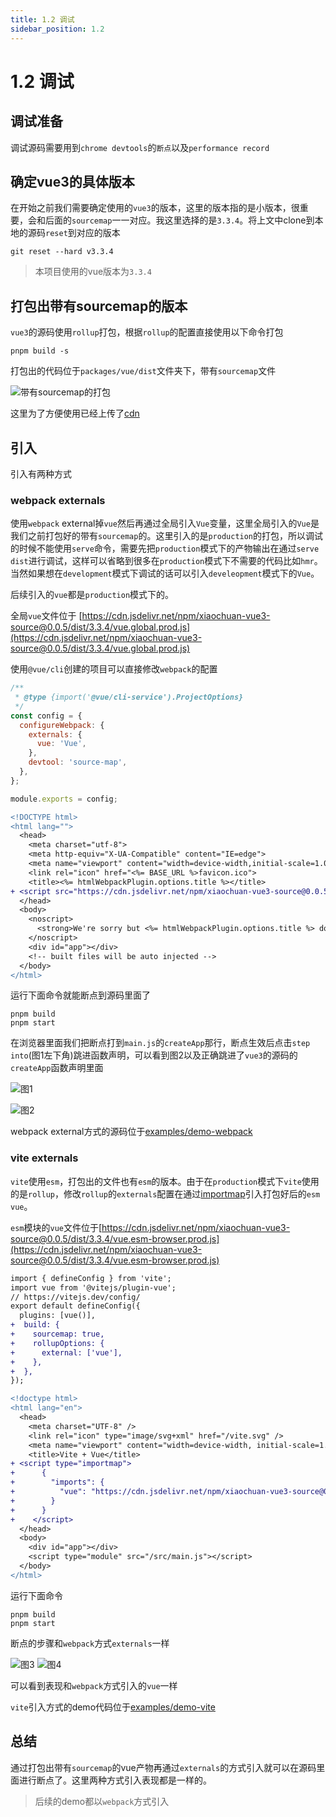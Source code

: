 ```yaml
---
title: 1.2 调试
sidebar_position: 1.2
---
```


# 1.2 调试

## 调试准备

调试源码需要用到`chrome devtools`的`断点`以及`performance record`

## 确定vue3的具体版本

在开始之前我们需要确定使用的`vue3`的版本，这里的版本指的是小版本，很重要，会和后面的`sourcemap`一一对应。我这里选择的是`3.3.4`。将上文中clone到本地的源码`reset`到对应的版本

```shell
git reset --hard v3.3.4
```

> 本项目使用的vue版本为`3.3.4`

## 打包出带有sourcemap的版本

`vue3`的源码使用`rollup`打包，根据`rollup`的配置直接使用以下命令打包

```shell
pnpm build -s
```

打包出的代码位于`packages/vue/dist`文件夹下，带有`sourcemap`文件

![带有sourcemap的打包](../chapters/chapter1/imgs/build.png)

这里为了方便使用已经上传了[cdn](https://www.jsdelivr.com/package/npm/xiaochuan-vue3-source?tab=files&path=dist%2F3.3.4)

## 引入

引入有两种方式

### webpack externals

使用`webpack` external掉`vue`然后再通过全局引入`Vue`变量，这里全局引入的`Vue`是我们之前打包好的带有`sourcemap`的。这里引入的是`production`的打包，所以调试的时候不能使用`serve`命令，需要先把`production`模式下的产物输出在通过`serve dist`进行调试，这样可以省略到很多在`production`模式下不需要的代码比如`hmr`。当然如果想在`development`模式下调试的话可以引入`develeopment`模式下的`Vue`。

后续引入的`vue`都是`production`模式下的。

全局`vue`文件位于 [https://cdn.jsdelivr.net/npm/xiaochuan-vue3-source@0.0.5/dist/3.3.4/vue.global.prod.js](https://cdn.jsdelivr.net/npm/xiaochuan-vue3-source@0.0.5/dist/3.3.4/vue.global.prod.js)

使用`@vue/cli`创建的项目可以直接修改`webpack`的配置

```js
/**
 * @type {import('@vue/cli-service').ProjectOptions}
 */
const config = {
  configureWebpack: {
    externals: {
      vue: 'Vue',
    },
    devtool: 'source-map',
  },
};

module.exports = config;
```

```diff
<!DOCTYPE html>
<html lang="">
  <head>
    <meta charset="utf-8">
    <meta http-equiv="X-UA-Compatible" content="IE=edge">
    <meta name="viewport" content="width=device-width,initial-scale=1.0">
    <link rel="icon" href="<%= BASE_URL %>favicon.ico">
    <title><%= htmlWebpackPlugin.options.title %></title>
+ <script src="https://cdn.jsdelivr.net/npm/xiaochuan-vue3-source@0.0.5/dist/3.3.4/vue.global.prod.js"></script>
  </head>
  <body>
    <noscript>
      <strong>We're sorry but <%= htmlWebpackPlugin.options.title %> doesn't work properly without JavaScript enabled. Please enable it to continue.</strong>
    </noscript>
    <div id="app"></div>
    <!-- built files will be auto injected -->
  </body>
</html>
```

运行下面命令就能断点到源码里面了

```shell
pnpm build
pnpm start
```

在浏览器里面我们把断点打到`main.js`的`createApp`那行，断点生效后点击`step into`(图1左下角)跳进函数声明，可以看到图2以及正确跳进了`vue3`的源码的`createApp`函数声明里面

![图1](../chapters/chapter1/imgs/debug1.png)

![图2](../chapters/chapter1/imgs/debug2.png)

webpack external方式的源码位于[examples/demo-webpack](https://github.com/2239559319/profient-vue3/tree/master/examples/demo-webpack)

### vite externals

`vite`使用`esm`，打包出的文件也有`esm`的版本。由于在`production`模式下`vite`使用的是`rollup`，修改`rollup`的`externals`配置在通过[importmap](https://developer.mozilla.org/zh-CN/docs/Web/HTML/Element/script/type/importmap)引入打包好后的`esm vue`。

`esm`模块的`vue`文件位于[https://cdn.jsdelivr.net/npm/xiaochuan-vue3-source@0.0.5/dist/3.3.4/vue.esm-browser.prod.js](https://cdn.jsdelivr.net/npm/xiaochuan-vue3-source@0.0.5/dist/3.3.4/vue.esm-browser.prod.js)

```diff
import { defineConfig } from 'vite';
import vue from '@vitejs/plugin-vue';
// https://vitejs.dev/config/
export default defineConfig({
  plugins: [vue()],
+  build: {
+    sourcemap: true,
+    rollupOptions: {
+      external: ['vue'],
+    },
+  },
});
```

```diff
<!doctype html>
<html lang="en">
  <head>
    <meta charset="UTF-8" />
    <link rel="icon" type="image/svg+xml" href="/vite.svg" />
    <meta name="viewport" content="width=device-width, initial-scale=1.0" />
    <title>Vite + Vue</title>
+ <script type="importmap">
+      {
+        "imports": {
+          "vue": "https://cdn.jsdelivr.net/npm/xiaochuan-vue3-source@0.0.5/dist/3.3.4/vue.esm-browser.prod.js"
+        }
+      }
+    </script>
  </head>
  <body>
    <div id="app"></div>
    <script type="module" src="/src/main.js"></script>
  </body>
</html>
```

运行下面命令

```shell
pnpm build
pnpm start
```

断点的步骤和`webpack`方式`externals`一样

![图3](../chapters/chapter1/imgs/debug3.png) ![图4](../chapters/chapter1/imgs/debug4.png)

可以看到表现和`webpack`方式引入的`vue`一样

`vite`引入方式的demo代码位于[examples/demo-vite](https://github.com/2239559319/profient-vue3/tree/master/examples/demo-vite)

## 总结

通过打包出带有`sourcemap`的vue产物再通过`externals`的方式引入就可以在源码里面进行断点了。这里两种方式引入表现都是一样的。

> 后续的demo都以`webpack`方式引入
